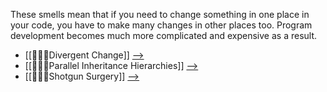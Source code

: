These smells mean that if you need to change something in one place in your code, you have to make many changes in other places too. Program development becomes much more complicated and expensive as a result.

-   [[👨‍💻💩Divergent Change]]   [-->](https://refactoring.guru/smells/divergent-change)
-   [[👨‍💻💩Parallel Inheritance Hierarchies]]   [-->](https://refactoring.guru/smells/parallel-inheritance-hierarchies)
-   [[👨‍💻💩Shotgun Surgery]]   [-->](https://refactoring.guru/smells/shotgun-surgery)
